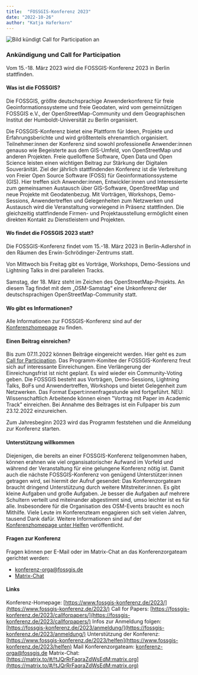 ```yaml
---
title:  "FOSSGIS-Konferenz 2023"
date: "2022-10-26"
author: "Katja Haferkorn"
---
```


![Bild kündigt Call for Participation an](/news/images/2022-10-05-CfP-Bild.png "CfP")


### Ankündigung und Call for Participation

Vom 15.-18. März 2023 wird die FOSSGIS-Konferenz 2023 in Berlin stattfinden.

#### Was ist die FOSSGIS?
Die FOSSGIS, größte deutschsprachige Anwenderkonferenz für freie Geoinformationssysteme und freie Geodaten, wird vom gemeinnützigen FOSSGIS e.V., der OpenStreetMap-Community und dem Geographischen Institut der Humboldt-Universität zu Berlin organisiert.

Die FOSSGIS-Konferenz bietet eine Plattform für Ideen, Projekte und Erfahrungsberichte und wird größtenteils ehrenamtlich organisiert. Teilnehmer:innen der Konferenz sind sowohl professionelle Anwender:innen genauso wie Begeisterte aus dem GIS-Umfeld, von OpenStreetMap und anderen Projekten.
Freie quelloffene Software, Open Data und Open Science leisten einen wichtigen Beitrag zur Stärkung der Digitalen Souveränität.
Ziel der jährlich stattfindenden Konferenz ist die Verbreitung von Freier Open Source Software (FOSS) für Geoinformationssysteme (GIS). Hier treffen sich Anwender:innen, Entwickler:innen und Interessierte zum gemeinsamen Austausch über GIS-Software, OpenStreetMap und neue Projekte mit Geodatenbezug.
Mit Vorträgen, Workshops, Demo-Sessions, Anwendertreffen und Gelegenheiten zum Netzwerken und Austausch wird die Veranstaltung vorwiegend in Präsenz stattfinden. Die gleichzeitig stattfindende Firmen- und Projektausstellung ermöglicht einen direkten Kontakt zu Dienstleistern und Projekten.

#### Wo findet die FOSSGIS 2023 statt?
Die FOSSGIS-Konferenz findet vom 15.-18. März 2023 in Berlin-Adlershof in den Räumen des Erwin-Schrödinger-Zentrums statt.

Von Mittwoch bis Freitag gibt es Vorträge, Workshops, Demo-Sessions und Lightning Talks in drei parallelen Tracks.

Samstag, der 18. März steht im Zeichen des OpenStreetMap-Projekts. An diesem Tag findet mit dem „OSM-Samstag“ eine Unkonferenz der deutschsprachigen OpenStreetMap-Community statt.

#### Wo gibt es Informationen?
Alle Informationen zur FOSSGIS-Konferenz sind auf der [Konferenzhomepage](https://www.fossgis-konferenz.de/2023/) zu finden.

#### Einen Beitrag einreichen?
Bis zum 07.11.2022 können Beiträge eingereicht werden. Hier geht es zum [Call for Participation](https://fossgis-konferenz.de/2023/callforpapers/).
Das Programm-Komitee der FOSSGIS-Konferenz freut sich auf interessante Einreichungen. Eine Verlängerung der Einreichungsfrist ist nicht geplant.
Es wird wieder ein Community-Voting geben.
Die FOSSGIS besteht aus Vorträgen, Demo-Sessions, Lightning Talks, BoFs  und  Anwendertreffen, Workshops und bietet Gelegenheit zum Netzwerken. Das Format Expert:innenfragestunde wird fortgeführt.
NEU: Wissenschaftlich Arbeitende können einen "Vortrag mit Paper im Academic Track" einreichen. Bei Annahme des Beitrages ist ein Fullpaper bis zum 23.12.2022 einzureichen.

Zum Jahresbeginn 2023 wird das Programm feststehen und die Anmeldung zur Konferenz starten.

#### Unterstützung willkommen
Diejenigen, die bereits an einer FOSSGIS-Konferenz teilgenommen haben, können erahnen wie viel organsisatorischer Aufwand im Vorfeld und während der Veranstaltung für eine gelungene Konferenz nötig ist. Damit auch die nächste FOSSGIS-Konferenz von genügend Unterstützer:innen getragen wird, sei hiermit der Aufruf gesendet:
Das Konferenzorgateam braucht dringend Unterstützung durch weitere Mitstreiter:innen. Es gibt kleine Aufgaben und große Aufgaben. Je besser die Aufgaben auf mehrere Schultern verteilt und miteinander abgestimmt sind, umso leichter ist es für alle. Insbesondere für die Organisation des OSM-Events braucht es noch Mithilfe.
Viele Leute im Konferenzteam engagieren sich seit vielen Jahren, tausend Dank dafür.
Weitere Informationen sind auf der [Konferenzhomepage unter Helfen](https://www.fossgis-konferenz.de/2023/helfen) veröffentlicht.


#### Fragen zur Konferenz
Fragen können per E-Mail oder im Matrix-Chat an das Konferenzorgateam gerichtet werden:

   * [konferenz-orga@fossgis.de](mailto:konferenz-orga@fossgis.de?subject=Fragen_zur_Konferenz)
   * [Matrix-Chat](https://matrix.to/#/!tJQrRrFaqraZdWsEdM:matrix.org)

#### Links
Konferenz-Homepage: [https://www.fossgis-konferenz.de/2023/](https://www.fossgis-konferenz.de/2023/)
Call for Papers: [https://fossgis-konferenz.de/2023/callforpapers/](https://fossgis-konferenz.de/2023/callforpapers/)
Infos zur Anmeldung folgen: [https://fossgis-konferenz.de/2023/anmeldung/](https://fossgis-konferenz.de/2023/anmeldung/)
Unterstützung der Konferenz: [https://www.fossgis-konferenz.de/2023/helfen](https://www.fossgis-konferenz.de/2023/helfen)
Mail Konferenzorgateam: [konferenz-orga@fossgis.de](mailto:konferenz-orga@fossgis.de?subject=Fragen_zur_Konferenz)
Matrix-Chat: [https://matrix.to/#/!tJQrRrFaqraZdWsEdM:matrix.org](https://matrix.to/#/!tJQrRrFaqraZdWsEdM:matrix.org)
